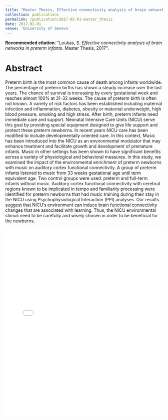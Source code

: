 ```yaml
---
title: "Master Thesis, Effective connectivity analysis of brain networks in preterm infants"
collection: publications
permalink: /publication/2017-02-01-master_thesis
date: 2017-02-01
venue: 'University of Geneva'
---
```


**Recommended citation**: "Loukas, S. *Effective connectivity analysis of brain networks in preterm infants*. Master Thesis, 2017".


# Abstract
Preterm birth is the most common cause of death among infants worldwide. The percentage of preterm births has shown a steady increase over the last years. The chance of survival is increasing by every gestational week and reaches almost 100\% at 31-32 weeks. The cause of preterm birth is often not known. A variety of risk factors has been established including maternal infection and inflammation, diabetes, obesity or maternal underweight, high blood pressure, smoking and high stress. After birth, preterm infants need immediate care and support. Neonatal Intensive Care Units (NICU) serve this goal by providing special equipment designed to give life support and protect these preterm newborns. In recent years NICU care has been modified to include developmentally oriented care. In this context, Music has been introduced into the NICU as an environmental modulator that may enhance treatment and facilitate growth and development of premature infants. Music in other settings has been shown to have significant benefits across a variety of physiological and behavioral measures. In this study, we examined the impact of the environmental enrichment of preterm newborns with music on auditory cortex functional connectivity. A group of preterm infants listened to music from 33 weeks gestational age until term equivalent age. Two control groups were used: preterm and full-term infants without music. Auditory cortex functional connectivity with cerebral regions known to be implicated in tempo and familiarity processing were identified for preterm newborns that had music training during their stay in the NICU using Psychophysiological Interaction (PPI) analyses. Our results suggest that NICU’s environment can induce brain functional connectivity changes that are associated with learning. Thus, the NICU environmental stimuli need to be carefully and wisely chosen in order to be beneficial for the newborns.

<embed src="{{ site.baseurl }}/files/master_thesis.pdf" width="500" height="600" type='application/pdf'>